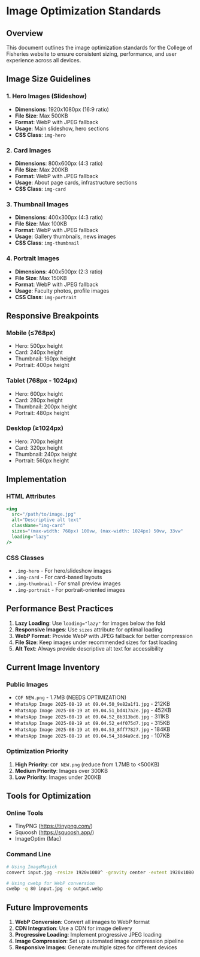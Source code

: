 # Image Optimization Standards

## Overview
This document outlines the image optimization standards for the College of Fisheries website to ensure consistent sizing, performance, and user experience across all devices.

## Image Size Guidelines

### 1. Hero Images (Slideshow)
- **Dimensions**: 1920x1080px (16:9 ratio)
- **File Size**: Max 500KB
- **Format**: WebP with JPEG fallback
- **Usage**: Main slideshow, hero sections
- **CSS Class**: `img-hero`

### 2. Card Images
- **Dimensions**: 800x600px (4:3 ratio)
- **File Size**: Max 200KB
- **Format**: WebP with JPEG fallback
- **Usage**: About page cards, infrastructure sections
- **CSS Class**: `img-card`

### 3. Thumbnail Images
- **Dimensions**: 400x300px (4:3 ratio)
- **File Size**: Max 100KB
- **Format**: WebP with JPEG fallback
- **Usage**: Gallery thumbnails, news images
- **CSS Class**: `img-thumbnail`

### 4. Portrait Images
- **Dimensions**: 400x500px (2:3 ratio)
- **File Size**: Max 150KB
- **Format**: WebP with JPEG fallback
- **Usage**: Faculty photos, profile images
- **CSS Class**: `img-portrait`

## Responsive Breakpoints

### Mobile (≤768px)
- Hero: 500px height
- Card: 240px height
- Thumbnail: 160px height
- Portrait: 400px height

### Tablet (768px - 1024px)
- Hero: 600px height
- Card: 280px height
- Thumbnail: 200px height
- Portrait: 480px height

### Desktop (≥1024px)
- Hero: 700px height
- Card: 320px height
- Thumbnail: 240px height
- Portrait: 560px height

## Implementation

### HTML Attributes
```jsx
<img 
  src="/path/to/image.jpg"
  alt="Descriptive alt text"
  className="img-card"
  sizes="(max-width: 768px) 100vw, (max-width: 1024px) 50vw, 33vw"
  loading="lazy"
/>
```

### CSS Classes
- `.img-hero` - For hero/slideshow images
- `.img-card` - For card-based layouts
- `.img-thumbnail` - For small preview images
- `.img-portrait` - For portrait-oriented images

## Performance Best Practices

1. **Lazy Loading**: Use `loading="lazy"` for images below the fold
2. **Responsive Images**: Use `sizes` attribute for optimal loading
3. **WebP Format**: Provide WebP with JPEG fallback for better compression
4. **File Size**: Keep images under recommended sizes for fast loading
5. **Alt Text**: Always provide descriptive alt text for accessibility

## Current Image Inventory

### Public Images
- `COF NEW.png` - 1.7MB (NEEDS OPTIMIZATION)
- `WhatsApp Image 2025-08-19 at 09.04.50_9e82a1f1.jpg` - 212KB
- `WhatsApp Image 2025-08-19 at 09.04.51_bd417a2e.jpg` - 452KB
- `WhatsApp Image 2025-08-19 at 09.04.52_8b313bd6.jpg` - 311KB
- `WhatsApp Image 2025-08-19 at 09.04.52_e4f075d7.jpg` - 315KB
- `WhatsApp Image 2025-08-19 at 09.04.53_8ff77827.jpg` - 184KB
- `WhatsApp Image 2025-08-19 at 09.04.54_38d4a9cd.jpg` - 107KB

### Optimization Priority
1. **High Priority**: `COF NEW.png` (reduce from 1.7MB to <500KB)
2. **Medium Priority**: Images over 300KB
3. **Low Priority**: Images under 200KB

## Tools for Optimization

### Online Tools
- TinyPNG (https://tinypng.com/)
- Squoosh (https://squoosh.app/)
- ImageOptim (Mac)

### Command Line
```bash
# Using ImageMagick
convert input.jpg -resize 1920x1080^ -gravity center -extent 1920x1080 output.jpg

# Using cwebp for WebP conversion
cwebp -q 80 input.jpg -o output.webp
```

## Future Improvements

1. **WebP Conversion**: Convert all images to WebP format
2. **CDN Integration**: Use a CDN for image delivery
3. **Progressive Loading**: Implement progressive JPEG loading
4. **Image Compression**: Set up automated image compression pipeline
5. **Responsive Images**: Generate multiple sizes for different devices 